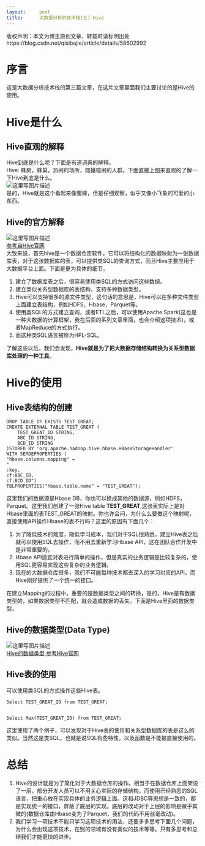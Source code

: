 ```yaml
---
layout:     post
title:      大数据分析的技术栈(三)-Hive
---
```

<div id="article_content" class="article_content clearfix csdn-tracking-statistics" data-pid="blog" data-mod="popu_307" data-dsm="post">
								<div class="article-copyright">
					版权声明：本文为博主原创文章，转载时请标明出处					https://blog.csdn.net/qisibajie/article/details/58602992				</div>
								            <div id="content_views" class="markdown_views prism-atom-one-dark">
							<!-- flowchart 箭头图标 勿删 -->
							<svg xmlns="http://www.w3.org/2000/svg" style="display: none;"><path stroke-linecap="round" d="M5,0 0,2.5 5,5z" id="raphael-marker-block" style="-webkit-tap-highlight-color: rgba(0, 0, 0, 0);"></path></svg>
							<h1 id="序言">序言</h1>

<p>这是大数据分析技术栈的第三篇文章，在这片文章里面我们主要讨论的是Hive的使用。</p>



<h1 id="hive是什么">Hive是什么</h1>



<h2 id="hive直观的解释">Hive直观的解释</h2>

<p>Hive到底是什么呢？下面是有道词典的解释。 <br>
Hive: 蜂房，蜂巢，热闹的场所，熙攘喧闹的人群。下面直接上图来直观的了解一下Hive到底是什么。 <br>
<img src="https://img-blog.csdn.net/20170409205455297?watermark/2/text/aHR0cDovL2Jsb2cuY3Nkbi5uZXQvcWlzaWJhamll/font/5a6L5L2T/fontsize/400/fill/I0JBQkFCMA==/dissolve/70/gravity/SouthEast" alt="这里写图片描述" title=""> <br>
是的，Hive就是这个看起来像蜜蜂，但是仔细观察，似乎又像小飞象的可爱的小东西。</p>



<h2 id="hive的官方解释">Hive的官方解释</h2>

<p><img src="https://img-blog.csdn.net/20170409210653349?watermark/2/text/aHR0cDovL2Jsb2cuY3Nkbi5uZXQvcWlzaWJhamll/font/5a6L5L2T/fontsize/400/fill/I0JBQkFCMA==/dissolve/70/gravity/SouthEast" alt="这里写图片描述" title=""> <br>
<a href="https://cwiki.apache.org/confluence/display/Hive/Home" rel="nofollow">参考自Hive官网</a> <br>
大致来说，首先hive是一个数据仓库软件，它可以将结构化的数据映射为一张数据库表，对于这张数据库的表，可以提供类SQL的查询方式，而且Hive主要应用于大数据平台上面。下面是更为具体的细节。</p>

<ol>
<li>建立了数据库表之后，很容易使用类SQL的方式访问这些数据。</li>
<li>建立类似关系型数据库的表结构，支持多种数据类型。</li>
<li>Hive可以支持很多的源文件类型，这句话的意思是，Hive可以在多种文件类型上面建立表结构，例如HDFS，Hbase，Parquet等。</li>
<li>使用类SQL的方式建立查询，或者ETL之后，可以使用Apache Spark(这也是一种大数据的计算框架，我在后面的系列文章里面，也会介绍这项技术)，或者MapReduce的方式执行。</li>
<li>而这种类SQL语言被称为HPL-SQL。</li>
</ol>

<p>了解这些以后，我们会发现，<strong>Hive就是为了把大数据存储结构转换为关系型数据库处理的一种工具</strong>。</p>

<h1 id="hive的使用">Hive的使用</h1>



<h2 id="hive表结构的创建">Hive表结构的创建</h2>



<pre class="prettyprint"><code class=" hljs sql"><span class="hljs-operator"><span class="hljs-keyword">DROP</span> <span class="hljs-keyword">TABLE</span> <span class="hljs-keyword">IF</span> <span class="hljs-keyword">EXISTS</span> TEST_GREAT;</span>
<span class="hljs-operator"><span class="hljs-keyword">CREATE</span> <span class="hljs-keyword">EXTERNAL</span> <span class="hljs-keyword">TABLE</span> TEST_GREAT (
    TEST_GREAT_ID STRING,
    ABC_ID STRING,
    BCD_ID STRING
)STORED <span class="hljs-keyword">BY</span> <span class="hljs-string">'org.apache.hadoop.hive.hbase.HBaseStorageHandler'</span>
<span class="hljs-keyword">WITH</span> SERDEPROPERTIES (
<span class="hljs-string">"hbase.columns.mapping"</span> =
<span class="hljs-string">"
:key,
cf:ABC_ID,
cf:BCD_ID"</span>)
TBLPROPERTIES(<span class="hljs-string">"hbase.table.name"</span> = <span class="hljs-string">"TEST_GREAT"</span>);</span></code></pre>

<p>这里我们的数据源是Hbase DB，你也可以换成其他的数据源，例如HDFS，Parquet。这里我们创建了一张Hive table <strong>TEST_GREAT</strong>,这张表实际上是对Hbase里面的表TEST_GREAT的映射。你也许会问，为什么么要做这个映射呢，直接使用API操作Hbase的表不行吗？这里的原因有下面几个：</p>

<ol>
<li>为了降低技术的难度，降低学习成本，我们对于SQL很熟悉，建立Hive表之后就可以使用SQL去操作，而不用去重新学习Hbase API，这在团队合作开发中是非常重要的。</li>
<li>Hbase API适宜对表进行简单的操作，但是真实的业务逻辑是比较复杂的，使用SQL更容易实现这些复杂的业务逻辑。</li>
<li>现在的大数据仓库很多，我们不可能每种技术都去深入的学习对应的API，而Hive刚好提供了一个统一的接口。</li>
</ol>

<p>在建立Mapping的过程中，重要的是数据类型之间的转换，是的，Hive是有数据类型的，如果数据类型不匹配，就会造成数据的丢失。下面是Hive里面的数据类型。</p>

<h2 id="hive的数据类型data-type">Hive的数据类型(Data Type)</h2>

<p><img src="https://img-blog.csdn.net/20170409215711921?watermark/2/text/aHR0cDovL2Jsb2cuY3Nkbi5uZXQvcWlzaWJhamll/font/5a6L5L2T/fontsize/400/fill/I0JBQkFCMA==/dissolve/70/gravity/SouthEast" alt="这里写图片描述" title=""> <br>
<a href="https://cwiki.apache.org/confluence/display/Hive/Tutorial#Tutorial-TypeSystem" rel="nofollow">Hive的数据类型,参考Hive官网</a></p>

<h2 id="hive表的使用">Hive表的使用</h2>

<p>可以使用类SQL的方式操作这些Hive表。</p>



<pre class="prettyprint"><code class=" hljs sql"><span class="hljs-operator"><span class="hljs-keyword">Select</span> TEST_GREAT_ID <span class="hljs-keyword">from</span> TEST_GREAT;</span>


<span class="hljs-operator"><span class="hljs-keyword">Select</span> <span class="hljs-aggregate">Max</span>(TEST_GREAT_ID) <span class="hljs-keyword">from</span> TEST_GREAT;</span></code></pre>

<p>这里使用了两个例子，可以发现对于Hive表的使用和关系型数据库的表是这么的类似。当然这是类SQL，也就是说SQL有些特性，以及函数是不能被直接使用的。</p>

<h1 id="总结">总结</h1>

<ol>
<li>Hive的设计就是为了简化对于大数据仓库的操作。相当于在数据仓库上面架设了一层，部分开发人员可以不用关心实际的存储结构，而使用已经熟悉的SQL语言，把重心放在实现具体的业务逻辑上面。这和JDBC等思想是一致的，都是实现统一的接口，屏蔽了底层的实现。底层的改动对于上层的影响是微乎其微的(数据仓库由Hbase变为了Parquet，我们的代码不用丝毫改动)。</li>
<li>我们学习一项技术不能只学习这项技术的用法，还要多多思考下面几个问题，为什么会出现这项技术，在别的领域有没有类似的技术等等。只有多思考和总结我们才能更快的进步。</li>
</ol>            </div>
						<link href="https://csdnimg.cn/release/phoenix/mdeditor/markdown_views-9e5741c4b9.css" rel="stylesheet">
                </div>